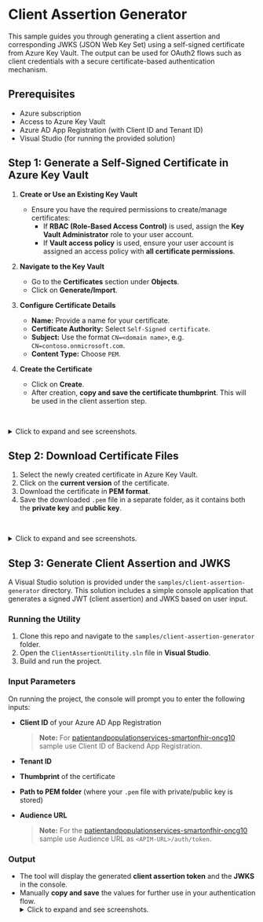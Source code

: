 # Client Assertion Generator

This sample guides you through generating a client assertion and corresponding JWKS (JSON Web Key Set) using a self-signed certificate from Azure Key Vault. The output can be used for OAuth2 flows such as client credentials with a secure certificate-based authentication mechanism.

## Prerequisites

- Azure subscription
- Access to Azure Key Vault
- Azure AD App Registration (with Client ID and Tenant ID)
- Visual Studio (for running the provided solution)

## Step 1: Generate a Self-Signed Certificate in Azure Key Vault

1. **Create or Use an Existing Key Vault**
   - Ensure you have the required permissions to create/manage certificates:
     - If **RBAC (Role-Based Access Control)** is used, assign the **Key Vault Administrator** role to your user account.
     - If **Vault access policy** is used, ensure your user account is assigned an access policy with **all certificate permissions**.

2. **Navigate to the Key Vault**
   - Go to the **Certificates** section under **Objects**.
   - Click on **Generate/Import**.

3. **Configure Certificate Details**
   - **Name:** Provide a name for your certificate.
   - **Certificate Authority:** Select `Self-Signed certificate`.
   - **Subject:** Use the format `CN=<domain name>`, e.g. `CN=contoso.onmicrosoft.com`.
   - **Content Type:** Choose `PEM`.

4. **Create the Certificate**
   - Click on **Create**.
   - After creation, **copy and save the certificate thumbprint**. This will be used in the client assertion step.
   
<br /><details><summary>Click to expand and see screenshots.</summary>
![](./images/generate_certificate_1.png)
![](./images/generate_certificate_2.png)
![](./images/generate_certificate_3.png)
</details>

## Step 2: Download Certificate Files

1. Select the newly created certificate in Azure Key Vault.
2. Click on the **current version** of the certificate.
3. Download the certificate in **PEM format**.
4. Save the downloaded `.pem` file in a separate folder, as it contains both the **private key** and **public key**.

<br /><details><summary>Click to expand and see screenshots.</summary>
![](./images/download_certificate_1.png)
![](./images/download_certificate_2.png)
</details>

## Step 3: Generate Client Assertion and JWKS

A Visual Studio solution is provided under the `samples/client-assertion-generator` directory. This solution includes a simple console application that generates a signed JWT (client assertion) and JWKS based on user input.

### Running the Utility

1. Clone this repo and navigate to the `samples/client-assertion-generator` folder.
1. Open the `ClientAssertionUtility.sln` file in **Visual Studio**.
1. Build and run the project.

### Input Parameters

On running the project, the console will prompt you to enter the following inputs:

- **Client ID** of your Azure AD App Registration
    > **Note:** For [patientandpopulationservices-smartonfhir-oncg10](../patientandpopulationservices-smartonfhir-oncg10/) sample use Client ID of Backend App Registration.
- **Tenant ID**
- **Thumbprint** of the certificate
- **Path to PEM folder** (where your `.pem` file with private/public key is stored)
- **Audience URL**

    > **Note:** For the [patientandpopulationservices-smartonfhir-oncg10](../patientandpopulationservices-smartonfhir-oncg10/) sample use Audience URL as `<APIM-URL>/auth/token`.

### Output

- The tool will display the generated **client assertion token** and the **JWKS** in the console.
- Manually **copy and save** the values for further use in your authentication flow.
<br /><details><summary>Click to expand and see screenshots.</summary>
![](./images/client_assertion_generation.png)
</details>

